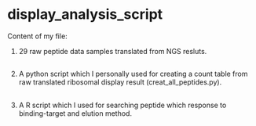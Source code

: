 # display_analysis_script
Content of my file:
1. 29 raw peptide data samples translated from NGS resluts.
##
2. A python script which I personally used for creating a count table from raw translated ribosomal display result (creat_all_peptides.py).
##
3. A R script which I used for searching peptide which response to binding-target and elution method.
